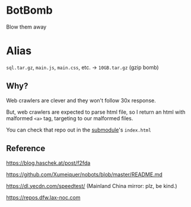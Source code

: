# BotBomb

Blow them away

# Alias

`sql.tar.gz`, `main.js`, `main.css`, etc. -> `10GB.tar.gz` (gzip bomb) 

## Why?

Web crawlers are clever and they won't follow 30x response.

But, web crawlers are expected to parse html file, so I return an html with malformed `<a>` tag, targeting to our malformed files. 

You can check that repo out in the [submodule](https://github.com/NeverBehave/docker-nginx-https-redirect/)'s `index.html` 

## Reference

https://blog.haschek.at/post/f2fda

https://github.com/Xumeiquer/nobots/blob/master/README.md

https://dl.yecdn.com/speedtest/ (Mainland China mirror: plz, be kind.)

https://repos.dfw.lax-noc.com
